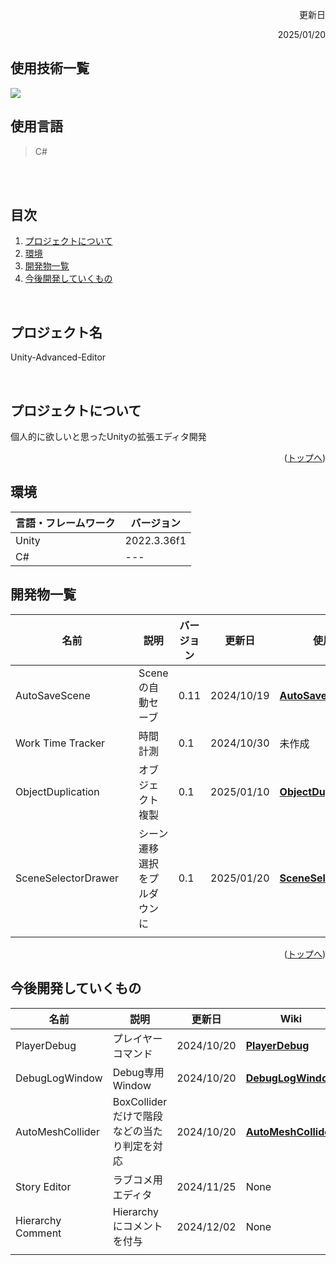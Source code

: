 <div id="top"></div>

<p align="right"> 更新日 </p>
<p align="right"> 2025/01/20 </p>

## 使用技術一覧

<img src="https://img.shields.io/badge/-unity-000000.svg?logo=unity&style=plastic">

## 使用言語
>C#
 <br />
 <br />

## 目次
1. [プロジェクトについて](#プロジェクトについて)
2. [環境](#環境)
3. [開発物一覧](#開発物一覧)
4. [今後開発していくもの](#今後開発していくもの)

<br />

## プロジェクト名

Unity-Advanced-Editor

<br />

<!-- プロジェクトについて -->

## プロジェクトについて

個人的に欲しいと思ったUnityの拡張エディタ開発


<p align="right">(<a href="#top">トップへ</a>)</p>







## 環境

<!-- 言語、フレームワーク、ミドルウェア、インフラの一覧とバージョンを記載 -->

| 言語・フレームワーク  | バージョン |
| --------------------- | ---------- |
| Unity                 | 2022.3.36f1  |
|C#                     |    ---     |


## 開発物一覧
| 名前  | 説明 | バージョン | 更新日 |使用方法|ダウンロード|
| --------------------- | ---------- | ---------- | ---------- |---------- |---------- |
| AutoSaveScene|Sceneの自動セーブ| 0.11 | 2024/10/19| <a href="../../wiki/AutoSaveScene"><strong>AutoSaveScene</strong></a>|<a href="https://github.com/koutake64/Unity-Advanced-Editor/releases/tag/AutoSaveV0.1.1"><strong>AutoSaveScene V0.1.1</strong></a>|
| Work Time Tracker|時間計測　   | 0.1 | 2024/10/30 |未作成||
| ObjectDuplication|オブジェクト複製| 0.1 |2025/01/10| <a href="../../wiki/ObjectDuplication"><strong>ObjectDuplication</strong></a>|
| SceneSelectorDrawer　| シーン遷移選択をプルダウンに | 0.1 | 2025/01/20 |<a href="../../wiki/SceneSelectorDrawer"><strong>SceneSelectorDrawer</strong></a>||
|                     |            | | |||

<p align="right">(<a href="#top">トップへ</a>)</p>

## 今後開発していくもの
| 名前  | 説明 |  更新日 |Wiki|
| --------------------- | ---------- | ---------- | ---------- |
| PlayerDebug|プレイヤーコマンド| 2024/10/20| <a href="../../wiki/PlayerDebug"><strong>PlayerDebug</strong></a>|
| DebugLogWindow|Debug専用Window| 2024/10/20| <a href="../../wiki/DebugLogWindow"><strong>DebugLogWindow</strong></a>|
| AutoMeshCollider|BoxColliderだけで階段などの当たり判定を対応| 2024/10/20| <a href="../../wiki/AutoMeshCollider"><strong>AutoMeshCollider</strong></a>|
|Story Editor| ラブコメ用エディタ| 2024/11/25| None |
|Hierarchy Comment| Hierarchyにコメントを付与| 2024/12/02 | None |
||| | |
